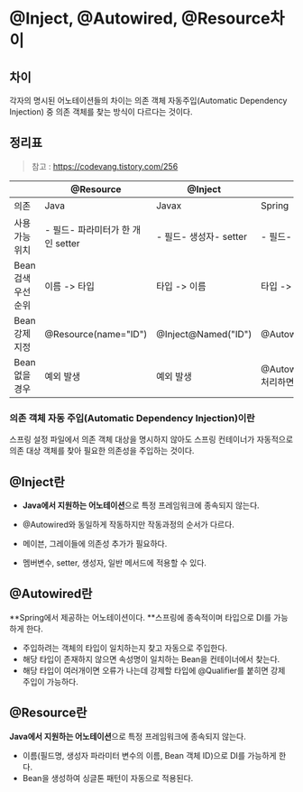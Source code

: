 # @Inject, @Autowired, @Resource차이



## 차이

각자의 명시된 어노테이션들의 차이는 의존 객체 자동주입(Automatic Dependency Injection) 중 의존 객체를 찾는 방식이 다르다는 것이다.

## 정리표

> 참고 : https://codevang.tistory.com/256

|                   | @Resource                         | @Inject                | @Autowired                                         |
| ----------------- | --------------------------------- | ---------------------- | -------------------------------------------------- |
| 의존              | Java                              | Javax                  | Spring                                             |
| 사용 가능 위치    | - 필드- 파라미터가 한 개인 setter | - 필드- 생성자- setter | - 필드- 생성자- setter                             |
| Bean 검색우선순위 | 이름 -> 타입                      | 타입 -> 이름           | 타입 -> 이름                                       |
| Bean 강제 지정    | @Resource(name="ID")              | @Inject@Named("ID")    | @Autowired@Qualifier("ID")                         |
| Bean 없을 경우    | 예외 발생                         | 예외 발생              | @Autowired(required=false) 처리하면 예외 발생 방지 |



### 의존 객체 자동 주입(Automatic Dependency Injection)이란

스프링 설정 파일에서 의존 객체 대상을 명시하지 않아도 스프링 컨테이너가 자동적으로 의존 대상 객체를 찾아 필요한 의존성을 주입하는 것이다.

## @Inject란

* **Java에서 지원하는 어노테이션**으로 특정 프레임워크에 종속되지 않는다.

* @Autowired와 동일하게 작동하지만 작동과정의 순서가 다르다.
* 메이븐, 그레이들에 의존성 추가가 필요하다.
* 멤버변수, setter, 생성자, 일반 메서드에 적용할 수 있다.



## @Autowired란

**Spring에서 제공하는 어노테이션이다. **스프링에 종속적이며 타입으로 DI를 가능하게 한다.

* 주입하려는 객체의 타입이 일치하는지 찾고 자동으로 주입한다.
* 해당 타입이 존재하지 않으면 속성명이 일치하는 Bean을 컨테이너에서 찾는다.
* 해당 타입이 여러개이면 오류가 나는데 강제할 타입에 @Qualifier를 붙히면 강제 주입이 가능하다.



## @Resource란

**Java에서 지원하는 어노테이션**으로 특정 프레임워크에 종속되지 않는다.

* 이름(필드명, 생성자 파라미터 변수의 이름, Bean 객체 ID)으로 DI를 가능하게 한다.
* Bean을 생성하여 싱글톤 패턴이 자동으로 적용된다.